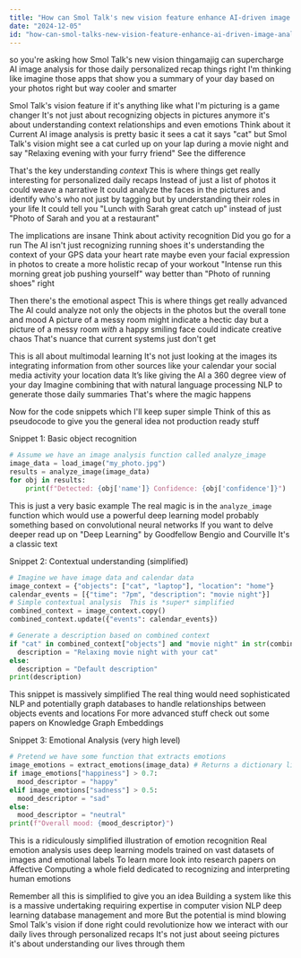 ```yaml
---
title: "How can Smol Talk's new vision feature enhance AI-driven image analysis in daily personalized recaps?"
date: "2024-12-05"
id: "how-can-smol-talks-new-vision-feature-enhance-ai-driven-image-analysis-in-daily-personalized-recaps"
---
```


 so you're asking how Smol Talk's new vision thingamajig can supercharge AI image analysis for those daily personalized recap things right  I'm thinking like imagine those apps that show you a summary of your day based on your photos right but way cooler and smarter

Smol Talk's vision feature if it's anything like what I'm picturing is a game changer  It's not just about recognizing objects in pictures anymore it's about understanding context relationships and even emotions  Think about it  Current AI image analysis is pretty basic it sees a cat it says "cat" but Smol Talk's vision might see a cat curled up on your lap during a movie night and say "Relaxing evening with your furry friend"  See the difference

That's the key understanding *context*  This is where things get really interesting for personalized daily recaps  Instead of just a list of photos it could weave a narrative  It could analyze the faces in the pictures and identify who's who not just by tagging but by understanding their roles in your life  It could tell you  "Lunch with Sarah great catch up" instead of just "Photo of Sarah and you at a restaurant"

The implications are insane  Think about activity recognition  Did you go for a run The AI isn't just recognizing running shoes it's understanding the context of your GPS data your heart rate maybe even your facial expression in photos to create a more holistic recap of your workout  "Intense run this morning great job pushing yourself"  way better than "Photo of running shoes" right

Then there's the emotional aspect This is where things get really advanced  The AI could analyze not only the objects in the photos but the overall tone and mood  A picture of a messy room might indicate a hectic day but a picture of a messy room *with* a happy smiling face could indicate creative chaos  That's nuance that current systems just don't get

This is all about multimodal learning  It's not just looking at the images its integrating information from other sources like your calendar your social media activity your location data  It’s like giving the AI a 360 degree view of your day  Imagine combining that with natural language processing NLP to generate those daily summaries  That's where the magic happens

Now for the code snippets which I'll keep super simple  Think of this as pseudocode to give you the general idea not production ready stuff

Snippet 1:  Basic object recognition

```python
# Assume we have an image analysis function called analyze_image
image_data = load_image("my_photo.jpg")
results = analyze_image(image_data)
for obj in results:
    print(f"Detected: {obj['name']} Confidence: {obj['confidence']}")
```

This is just a very basic example  The real magic is in the `analyze_image` function which would use a powerful deep learning model probably something based on convolutional neural networks  If you want to delve deeper read up on "Deep Learning" by Goodfellow Bengio and Courville  It's a classic text

Snippet 2:  Contextual understanding (simplified)


```python
# Imagine we have image data and calendar data
image_context = {"objects": ["cat", "laptop"], "location": "home"}
calendar_events = [{"time": "7pm", "description": "movie night"}]
# Simple contextual analysis  This is *super* simplified
combined_context = image_context.copy()
combined_context.update({"events": calendar_events})

# Generate a description based on combined context
if "cat" in combined_context["objects"] and "movie night" in str(combined_context["events"]):
  description = "Relaxing movie night with your cat"
else:
  description = "Default description"
print(description)

```
This snippet is massively simplified  The real thing would need sophisticated NLP and potentially graph databases to handle relationships between objects events and locations  For more advanced stuff check out some papers on Knowledge Graph Embeddings

Snippet 3:  Emotional Analysis (very high level)


```python
# Pretend we have some function that extracts emotions
image_emotions = extract_emotions(image_data) # Returns a dictionary like {"happiness": 0.8, "sadness": 0.1}
if image_emotions["happiness"] > 0.7:
  mood_descriptor = "happy"
elif image_emotions["sadness"] > 0.5:
  mood_descriptor = "sad"
else:
  mood_descriptor = "neutral"
print(f"Overall mood: {mood_descriptor}")
```


This is a ridiculously simplified illustration of emotion recognition  Real emotion analysis uses deep learning models trained on vast datasets of images and emotional labels  To learn more look into research papers on Affective Computing a whole field dedicated to recognizing and interpreting human emotions

Remember  all this is simplified to give you an idea  Building a system like this is a massive undertaking requiring expertise in computer vision NLP deep learning database management and more  But the potential is mind blowing  Smol Talk's vision if done right could revolutionize how we interact with our daily lives through personalized recaps  It's not just about seeing pictures it's about understanding our lives through them
